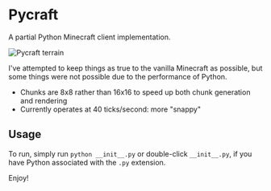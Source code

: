 Pycraft
=======

A partial Python Minecraft client implementation.

![Pycraft terrain](https://xyene.dmuser.ml/assets/Pycraft.jpg)

I've attempted to keep things as true to the vanilla Minecraft as possible, but some things were not possible due to the performance of Python.

* Chunks are 8x8 rather than 16x16 to speed up both chunk generation and rendering
* Currently operates at 40 ticks/second: more "snappy"


Usage
-----

To run, simply run `python __init__.py` or double-click `__init__.py`, if you have Python associated with the `.py` extension.

Enjoy!
